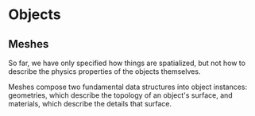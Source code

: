 # Objects

## Meshes

So far, we have only specified how things are spatialized, but not how to describe the physics properties of the objects themselves.

Meshes compose two fundamental data structures into object instances: geometries, which describe the topology of an object's surface, and materials, which describe the details that surface.

<!-- TODO
## Geometries
## Materials
-->